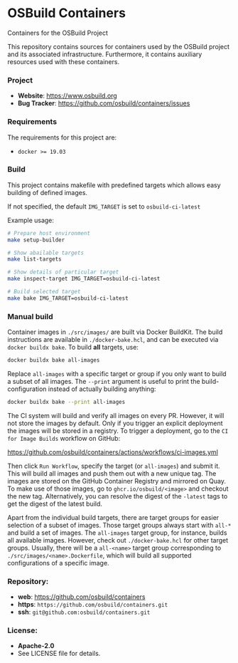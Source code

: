 OSBuild Containers
==================

Containers for the OSBuild Project

This repository contains sources for containers used by the OSBuild project and
its associated infrastructure. Furthermore, it contains auxiliary resources
used with these containers.

### Project

 * **Website**: <https://www.osbuild.org>
 * **Bug Tracker**: <https://github.com/osbuild/containers/issues>

### Requirements

The requirements for this project are:

 * `docker >= 19.03`

### Build

This project contains makefile with predefined targets which allows
easy building of defined images.

If not specified, the default `IMG_TARGET` is set to `osbuild-ci-latest`

Example usage:

```sh
# Prepare host environment
make setup-builder

# Show abailable targets
make list-targets

# Show details of particular target
make inspect-target IMG_TARGET=osbuild-ci-latest

# Build selected target
make bake IMG_TARGET=osbuild-ci-latest
```

### Manual build

Container images in `./src/images/` are built via Docker BuildKit. The build
instructions are available in `./docker-bake.hcl`, and can be executed via
`docker buildx bake`. To build **all** targets, use:

```sh
docker buildx bake all-images
```

Replace `all-images` with a specific target or group if you only want to
build a subset of all images. The `--print` argument is useful to print the
build-configuration instead of actually building anything:

```sh
docker buildx bake --print all-images
```

The CI system will build and verify all images on every PR. However, it will
not store the images by default. Only if you trigger an explicit deployment
the images will be stored in a registry. To trigger a deployment, go to the
`CI for Image Builds` workflow on GitHub:

<https://github.com/osbuild/containers/actions/workflows/ci-images.yml>

Then click `Run Workflow`, specify the target (or `all-images`) and submit
it. This will build all images and push them out with a new unique tag. The
images are stored on the GitHub Container Registry and mirrored on Quay. To
make use of those images, go to `ghcr.io/osbuild/<image>` and checkout the
new tag. Alternatively, you can resolve the digest of the `-latest` tags to
get the digest of the latest build.

Apart from the individual build targets, there are target groups for easier
selection of a subset of images. Those target groups always start with
`all-*` and build a set of images. The `all-images` target group, for instance,
builds all available images. However, check out `./docker-bake.hcl` for other
target groups. Usually, there will be a `all-<name>` target group corresponding
to `./src/images/<name>.Dockerfile`, which will build all supported
configurations of a specific image.

### Repository:

 - **web**:   <https://github.com/osbuild/containers>
 - **https**: `https://github.com/osbuild/containers.git`
 - **ssh**:   `git@github.com:osbuild/containers.git`

### License:

 - **Apache-2.0**
 - See LICENSE file for details.
